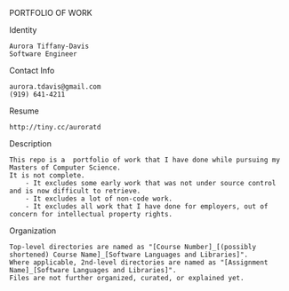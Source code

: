 PORTFOLIO OF WORK

Identity

    Aurora Tiffany-Davis
    Software Engineer

Contact Info

    aurora.tdavis@gmail.com
    (919) 641-4211

Resume

    http://tiny.cc/auroratd

Description

    This repo is a  portfolio of work that I have done while pursuing my Masters of Computer Science.
    It is not complete.
        - It excludes some early work that was not under source control and is now difficult to retrieve.
        - It excludes a lot of non-code work.
        - It excludes all work that I have done for employers, out of concern for intellectual property rights.
        
Organization

    Top-level directories are named as "[Course Number]_[(possibly shortened) Course Name]_[Software Languages and Libraries]".
    Where applicable, 2nd-level directories are named as "[Assignment Name]_[Software Languages and Libraries]".
    Files are not further organized, curated, or explained yet.